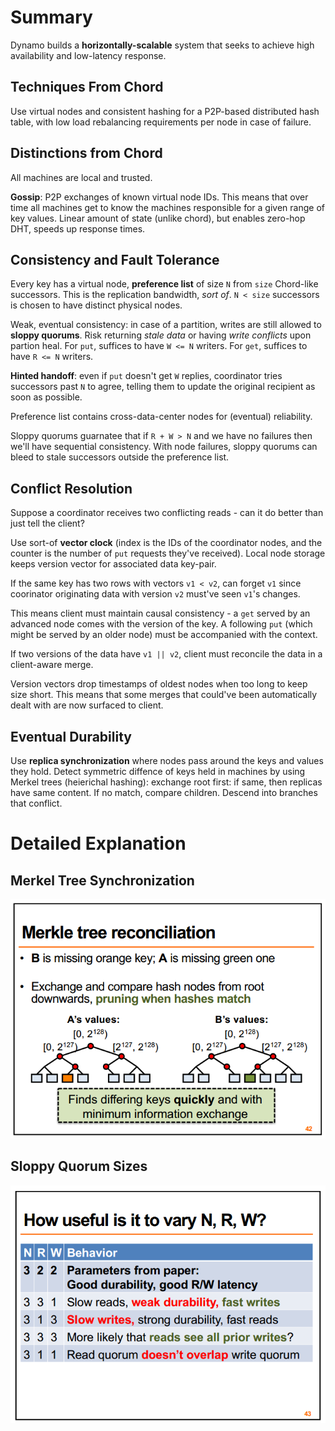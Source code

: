 # Summary

Dynamo builds a **horizontally-scalable** system that seeks to achieve high availability and low-latency response.

## Techniques From Chord

Use virtual nodes and consistent hashing for a P2P-based distributed hash table, with low load rebalancing requirements per node in case of failure.

## Distinctions from Chord

All machines are local and trusted.

**Gossip**: P2P exchanges of known virtual node IDs. This means that over time all machines get to know the machines responsible for a given range of key values. Linear amount of state (unlike chord), but enables zero-hop DHT, speeds up response times.

## Consistency and Fault Tolerance

Every key has a virtual node, **preference list** of size `N` from `size` Chord-like successors. This is the replication bandwidth, _sort of_. `N < size` successors is chosen to have distinct physical nodes.

Weak, eventual consistency: in case of a partition, writes are still allowed to **sloppy quorums**. Risk returning _stale data_ or having _write conflicts_ upon partion heal. For `put`, suffices to have `W <= N` writers. For `get`, suffices to have `R <= N` writers.

**Hinted handoff**: even if `put` doesn't get `W` replies, coordinator tries successors past `N` to agree, telling them to update the original recipient as soon as possible.

Preference list contains cross-data-center nodes for (eventual) reliability.

Sloppy quorums guarnatee that if `R + W > N` and we have no failures then we'll have sequential consistency. With node failures, sloppy quorums can bleed to stale successors outside the preference list.

## Conflict Resolution

Suppose a coordinator receives two conflicting reads - can it do better than just tell the client?

Use sort-of **vector clock** (index is the IDs of the coordinator nodes, and the counter is the number of `put` requests they've received). Local node storage keeps version vector for associated data key-pair.

If the same key has two rows with vectors `v1 < v2`, can forget `v1` since coorinator originating data with version `v2` must've seen `v1`'s changes.

This means client must maintain causal consistency - a `get` served by an advanced node comes with the version of the key. A following `put` (which might be served by an older node) must be accompanied with the context.

If two versions of the data have `v1 || v2`, client must reconcile the data in a client-aware merge.

Version vectors drop timestamps of oldest nodes when too long to keep size short. This means that some merges that could've been automatically dealt with are now surfaced to client.

## Eventual Durability

Use **replica synchronization** where nodes pass around the keys and values they hold. Detect symmetric diffence of keys held in machines by using Merkel trees (heierichal hashing): exchange root first: if same, then replicas have same content. If no match, compare children. Descend into branches that conflict.

# Detailed Explanation

## Merkel Tree Synchronization

![merkel](/dynamo/merkel-recon.png)

## Sloppy Quorum Sizes

![sloppy](/dynamo/nrw.png)
